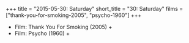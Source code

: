 +++
title = "2015-05-30: Saturday"
short_title = "30: Saturday"
films = ["thank-you-for-smoking-2005", "psycho-1960"]
+++


* Film: Thank You For Smoking (2005) +
* Film: Psycho (1960) +
